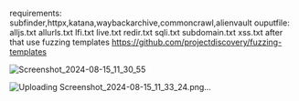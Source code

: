 requirements:
subfinder,httpx,katana,waybackarchive,commoncrawl,alienvault
ouputfile:
alljs.txt  allurls.txt  lfi.txt  live.txt  redir.txt  sqli.txt  subdomain.txt  xss.txt
after that use fuzzing templates
https://github.com/projectdiscovery/fuzzing-templates

![Screenshot_2024-08-15_11_30_55](https://github.com/user-attachments/assets/2c3b06b4-6e68-4ee8-9cf7-308dc4f657d8)



![Uploading Screenshot_2024-08-15_11_33_24.png…]()
